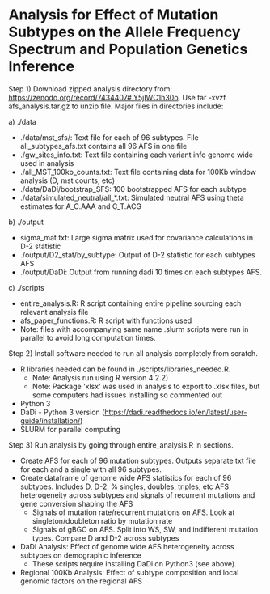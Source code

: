 # Analysis for Effect of Mutation Subtypes on the Allele Frequency Spectrum and Population Genetics Inference # 

Step 1) Download zipped analysis directory from: https://zenodo.org/record/7434407#.Y5jIWC1h30o. Use tar -xvzf afs_analysis.tar.gz to unzip file. Major files in directories include: 

a) ./data
  - ./data/mst_sfs/: Text file for each of 96 subtypes. File all_subtypes_afs.txt contains all 96 AFS in one file 
  - ./gw_sites_info.txt: Text file containing each variant info genome wide used in analysis 
  - ./all_MST_100kb_counts.txt: Text file containing data for 100Kb window analysis (D, mst counts, etc) 
  - ./data/DaDi/bootstrap_SFS: 100 bootstrapped AFS for each subtype 
  - ./data/simulated_neutral/all_*.txt: Simulated neutral AFS using theta estimates for A_C.AAA and C_T.ACG
  
b) ./output
  - sigma_mat.txt: Large sigma matrix used for covariance calculations in D-2 statistic 
  - ./output/D2_stat/by_subtype: Output of D-2 statistic for each subtypes AFS
  - ./output/DaDi: Output from running dadi 10 times on each subtypes AFS.
  
c) ./scripts 
  - entire_analysis.R: R script containing entire pipeline sourcing each relevant analysis file 
  - afs_paper_functions.R: R script with functions used
  - Note: files with accompanying same name .slurm scripts were run in parallel to avoid long computation times. 

Step 2) Install software needed to run all analysis completely from scratch.  
  - R libraries needed can be found in ./scripts/libraries_needed.R.
    - Note: Analysis run using R version 4.2.2)
    - Note: Package 'xlsx' was used in analysis to export to .xlsx files, but some computers had issues installing so commented out
  - Python 3
  - DaDi - Python 3 version (https://dadi.readthedocs.io/en/latest/user-guide/installation/)
  - SLURM for parallel computing

Step 3) Run analysis by going through entire_analysis.R in sections.
  - Create AFS for each of 96 mutation subtypes. Outputs separate txt file for each and a single with all 96 subtypes.
  - Create dataframe of genome wide AFS statistics for each of 96 subtypes. Includes D, D-2, % singles, doubles, triples, etc
AFS heterogeneity across subtypes and signals of recurrent mutations and gene conversion shaping the AFS
    - Signals of mutation rate/recurrent mutations on AFS. Look at singleton/doubleton ratio by mutation rate
    - Signals of gBGC on AFS. Split into WS, SW, and indifferent mutation types. Compare D and D-2 across subtypes
  - DaDi Analysis: Effect of genome wide AFS heterogeneity across subtypes on demographic inference
    - These scripts require installing DaDi on Python3 (see above). 
  - Regional 100Kb Analysis: Effect of subtype composition and local genomic factors on the regional AFS
 



